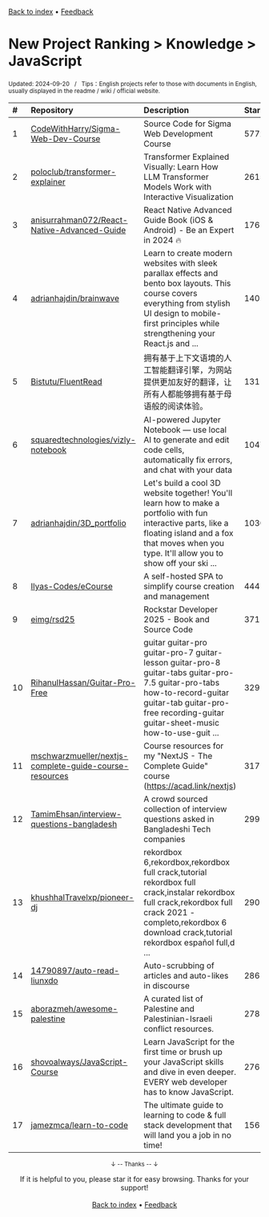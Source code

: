 <a href="https://github.com/GrowingGit/GitHub-English-Top-Charts#github-english-top-charts">Back to index</a> • <a href="/content/docs/feedback.md">Feedback</a>

# New Project Ranking > Knowledge > JavaScript
<sub>Updated: 2024-09-20&nbsp;&nbsp;&nbsp;/&nbsp;&nbsp;&nbsp;Tips：English projects refer to those with documents in English, usually displayed in the readme / wiki / official website.</sub>

|#|Repository|Description|Stars|Updated|Created|
|:-|:-|:-|:-|:-|:-|
|1|[CodeWithHarry/Sigma-Web-Dev-Course](https://github.com/CodeWithHarry/Sigma-Web-Dev-Course)|Source Code for Sigma Web Development Course|5772|2024-08-16|2023-09-26|
|2|[poloclub/transformer-explainer](https://github.com/poloclub/transformer-explainer)|Transformer Explained Visually: Learn How LLM Transformer Models Work with Interactive Visualization|2615|2024-09-05|2024-05-16|
|3|[anisurrahman072/React-Native-Advanced-Guide](https://github.com/anisurrahman072/React-Native-Advanced-Guide)|React Native Advanced Guide Book (iOS & Android) - Be an Expert in 2024 🔥|1761|2024-08-18|2023-12-31|
|4|[adrianhajdin/brainwave](https://github.com/adrianhajdin/brainwave)|Learn to create modern websites with sleek parallax effects and bento box layouts. This course covers everything from stylish UI design to mobile-first principles while strengthening your React.js and ...|1405|2024-08-08|2024-03-01|
|5|[Bistutu/FluentRead](https://github.com/Bistutu/FluentRead)|拥有基于上下文语境的人工智能翻译引擎，为网站提供更加友好的翻译，让所有人都能够拥有基于母语般的阅读体验。|1311|2024-06-10|2023-12-22|
|6|[squaredtechnologies/vizly-notebook](https://github.com/squaredtechnologies/vizly-notebook)|AI-powered Jupyter Notebook — use local AI to generate and edit code cells, automatically fix errors, and chat with your data|1047|2024-08-20|2024-05-21|
|7|[adrianhajdin/3D_portfolio](https://github.com/adrianhajdin/3D_portfolio)|Let's build a cool 3D website together! You'll learn how to make a portfolio with fun interactive parts, like a floating island and a fox that moves when you type. It'll allow you to show off your ski ...|1030|2024-05-20|2023-10-05|
|8|[Ilyas-Codes/eCourse](https://github.com/Ilyas-Codes/eCourse)|A self-hosted SPA to simplify course creation and management|444|2024-07-04|2023-12-02|
|9|[eimg/rsd25](https://github.com/eimg/rsd25)|Rockstar Developer 2025 - Book and Source Code|371|2024-07-20|2024-07-16|
|10|[RihanulHassan/Guitar-Pro-Free](https://github.com/RihanulHassan/Guitar-Pro-Free)|guitar guitar-pro guitar-pro-7 guitar-lesson guitar-pro-8 guitar-tabs guitar-pro-7.5 guitar-pro-tabs how-to-record-guitar guitar-tab guitar-pro-free recording-guitar guitar-sheet-music how-to-use-guit ...|329|2024-08-21|2024-07-07|
|11|[mschwarzmueller/nextjs-complete-guide-course-resources](https://github.com/mschwarzmueller/nextjs-complete-guide-course-resources)|Course resources for my "NextJS - The Complete Guide" course (https://acad.link/nextjs)|317|2024-07-16|2023-12-05|
|12|[TamimEhsan/interview-questions-bangladesh](https://github.com/TamimEhsan/interview-questions-bangladesh)|A crowd sourced collection of interview questions asked in Bangladeshi Tech companies|299|2024-08-14|2024-03-13|
|13|[khushhalTravelxp/pioneer-dj](https://github.com/khushhalTravelxp/pioneer-dj)|rekordbox 6,rekordbox,rekordbox full crack,tutorial rekordbox full crack,instalar rekordbox full crack,rekordbox full crack 2021 - completo,rekordbox 6 download crack,tutorial rekordbox español full,d ...|290|2024-08-26|2024-01-29|
|14|[14790897/auto-read-liunxdo](https://github.com/14790897/auto-read-liunxdo)|Auto-scrubbing of  articles and auto-likes in discourse|286|2024-09-13|2024-03-10|
|15|[aborazmeh/awesome-palestine](https://github.com/aborazmeh/awesome-palestine)|A curated list of Palestine and Palestinian-Israeli conflict resources.|278|2024-08-13|2023-10-29|
|16|[shovoalways/JavaScript-Course](https://github.com/shovoalways/JavaScript-Course)|Learn JavaScript for the first time or brush up your JavaScript skills and dive in even deeper. EVERY web developer has to know JavaScript.|276|2024-09-16|2023-11-27|
|17|[jamezmca/learn-to-code](https://github.com/jamezmca/learn-to-code)|The ultimate guide to learning to code & full stack development that will land you a job in no time!|156|2024-03-27|2023-12-09|

<div align="center">
    <p><sub>↓ -- Thanks -- ↓</sub></p>
    If it is helpful to you, please star it for easy browsing. Thanks for your support!
</div>

<br/>

<div align="center"><a href="https://github.com/GrowingGit/GitHub-English-Top-Charts#github-english-top-charts">Back to index</a> • <a href="/content/docs/feedback.md">Feedback</a></div>
